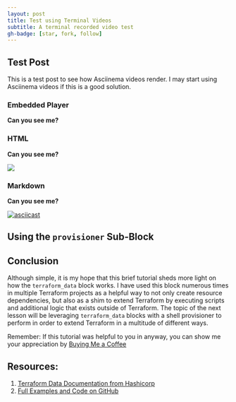 ```yaml
---
layout: post
title: Test using Terminal Videos
subtitle: A terminal recorded video test
gh-badge: [star, fork, follow]
---
```

 
## Test Post

This is a test post to see how Asciinema videos render. I may start using Asciinema videos if this is a good solution.


### Embedded Player
**Can you see me?**
<script src="https://asciinema.org/a/696204.js" id="asciicast-696204" async="true"></script>


### HTML

**Can you see me?**

<a href="https://asciinema.org/a/696204" target="_blank"><img src="https://asciinema.org/a/696204.svg" /></a>

### Markdown

**Can you see me?**

[![asciicast](https://asciinema.org/a/696204.svg)](https://asciinema.org/a/696204)


## Using the `provisioner` Sub-Block

## Conclusion

Although simple, it is my hope that this brief tutorial sheds more light on how the `terraform_data` block works. I have used this block numerous times in multiple Terraform projects as a helpful way to not only create resource dependencies, but also as a shim to extend Terraform by executing scripts and additional logic that exists outside of Terraform. The topic of the next lesson will be leveraging `terraform_data` blocks with a shell provisioner to perform in order to extend Terraform in a multitude of different ways. 

Remember:  If this tutorial was helpful to you in anyway, you can show me your appreciation by [Buying Me a Coffee](https://buymeacoffee.com/aric49)

## Resources: 

1. [Terraform Data Documentation from Hashicorp](https://developer.hashicorp.com/terraform/language/resources/terraform-data)
2. [Full Examples and Code on GitHub](https://github.com/aric49/automation-tutorials/tree/main/terraform/terraform_data2)
